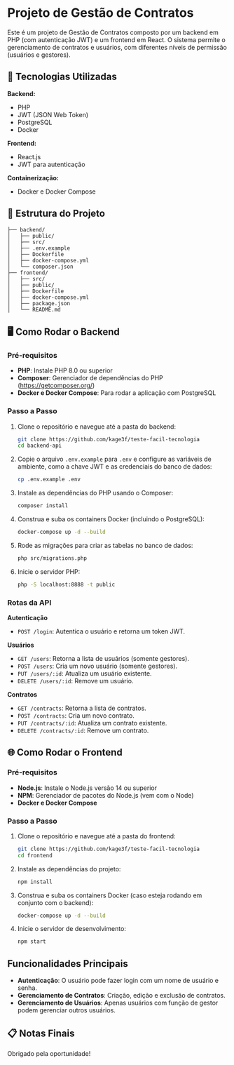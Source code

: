 # Projeto de Gestão de Contratos

Este é um projeto de Gestão de Contratos composto por um backend em PHP (com autenticação JWT) e um frontend em React. O sistema permite o gerenciamento de contratos e usuários, com diferentes níveis de permissão (usuários e gestores).

## 🚀 Tecnologias Utilizadas

**Backend:**
- PHP
- JWT (JSON Web Token)
- PostgreSQL
- Docker

**Frontend:**
- React.js
- JWT para autenticação

**Containerização:**
- Docker e Docker Compose

## 📁 Estrutura do Projeto

```
├── backend/
│   ├── public/
│   ├── src/
│   ├── .env.example
│   ├── Dockerfile
│   ├── docker-compose.yml
│   └── composer.json
├── frontend/
│   ├── src/
│   ├── public/
│   ├── Dockerfile
│   ├── docker-compose.yml
│   ├── package.json
│   └── README.md
```

## 🖥️ Como Rodar o Backend

### Pré-requisitos

- **PHP**: Instale PHP 8.0 ou superior
- **Composer**: Gerenciador de dependências do PHP (https://getcomposer.org/)
- **Docker e Docker Compose**: Para rodar a aplicação com PostgreSQL

### Passo a Passo

1. Clone o repositório e navegue até a pasta do backend:

   ```bash
   git clone https://github.com/kage3f/teste-facil-tecnologia
   cd backend-api
   ```

2. Copie o arquivo `.env.example` para `.env` e configure as variáveis de ambiente, como a chave JWT e as credenciais do banco de dados:

   ```bash
   cp .env.example .env
   ```

3. Instale as dependências do PHP usando o Composer:

   ```bash
   composer install
   ```

4. Construa e suba os containers Docker (incluindo o PostgreSQL):

   ```bash
   docker-compose up -d --build
   ```

5. Rode as migrações para criar as tabelas no banco de dados:

   ```bash
   php src/migrations.php
   ```

6. Inicie o servidor PHP:

   ```bash
   php -S localhost:8888 -t public
   ```

### Rotas da API

**Autenticação**
- `POST /login`: Autentica o usuário e retorna um token JWT.

**Usuários**
- `GET /users`: Retorna a lista de usuários (somente gestores).
- `POST /users`: Cria um novo usuário (somente gestores).
- `PUT /users/:id`: Atualiza um usuário existente.
- `DELETE /users/:id`: Remove um usuário.

**Contratos**
- `GET /contracts`: Retorna a lista de contratos.
- `POST /contracts`: Cria um novo contrato.
- `PUT /contracts/:id`: Atualiza um contrato existente.
- `DELETE /contracts/:id`: Remove um contrato.

## 🌐 Como Rodar o Frontend

### Pré-requisitos

- **Node.js**: Instale o Node.js versão 14 ou superior
- **NPM**: Gerenciador de pacotes do Node.js (vem com o Node)
- **Docker e Docker Compose**

### Passo a Passo

1. Clone o repositório e navegue até a pasta do frontend:

   ```bash
   git clone https://github.com/kage3f/teste-facil-tecnologia
   cd frontend
   ```

2. Instale as dependências do projeto:

   ```bash
   npm install
   ```

3. Construa e suba os containers Docker (caso esteja rodando em conjunto com o backend):

   ```bash
   docker-compose up -d --build
   ```

4. Inicie o servidor de desenvolvimento:

   ```bash
   npm start
   ```

## Funcionalidades Principais

- **Autenticação**: O usuário pode fazer login com um nome de usuário e senha.
- **Gerenciamento de Contratos**: Criação, edição e exclusão de contratos.
- **Gerenciamento de Usuários**: Apenas usuários com função de gestor podem gerenciar outros usuários.

## 📋 Notas Finais

Obrigado pela oportunidade!
